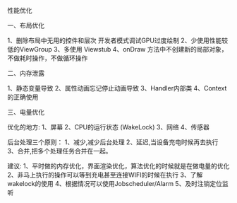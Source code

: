 性能优化

一、布局优化

1、删除布局中无用的控件和层次    开发者模式调试GPU过度绘制
2、少使用性能较低的ViewGroup
3、多使用<include> <merge> Viewstub
4、onDraw 方法中不创建新的局部对象，不做耗时操作，不做循环操作


二、内存泄露

1、静态变量导致
2、属性动画忘记停止动画导致
3、Handler内部类
4、Context的正确使用

三、电量优化

优化的地方:	1、屏幕
			2、CPU的运行状态 (WakeLock)
			3、网络
			4、传感器

后台处理三个原则：
	1、减少,减少后台处理
	2、延迟,当设备充电时候再去执行
	3、合并,把多个处理任务合并在一起。

建议:
1、平时做的内存优化，界面渲染优化，算法优化的时候就是在做电量的优化
2、非马上执行的操作可以等到充电甚至连接WIFI的时候在执行
3、了解wakelock的使用
4、根据情况可以使用Jobscheduler/Alarm
5、及时注销定位监听

